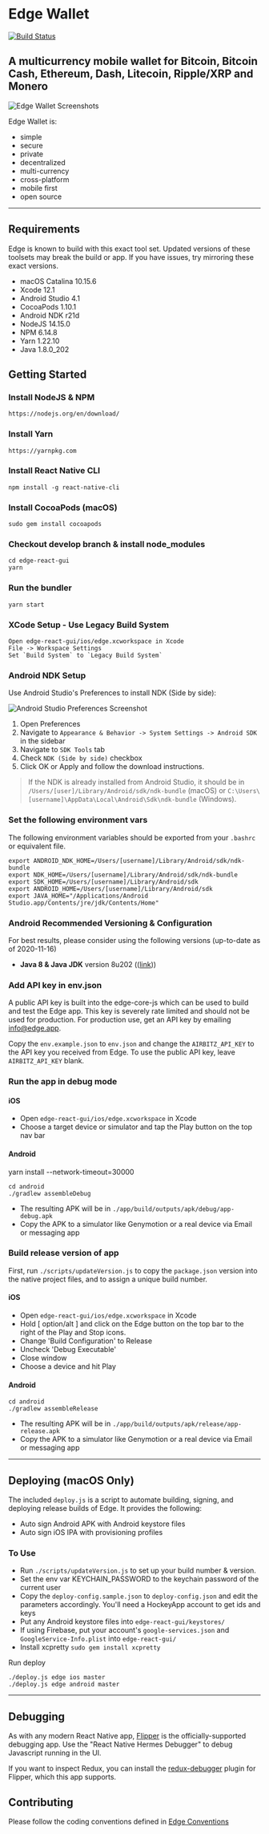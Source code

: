 # Edge Wallet

[![Build Status](https://travis-ci.com/EdgeApp/edge-react-gui.svg?branch=develop)](https://travis-ci.com/EdgeApp/edge-react-gui)

## A multicurrency mobile wallet for Bitcoin, Bitcoin Cash, Ethereum, Dash, Litecoin, Ripple/XRP and Monero

![Edge Wallet Screenshots](https://cdn-images-1.medium.com/max/1600/1*xMZMuK0_jGNZNzduvggsdw.png)

Edge Wallet is:

- simple
- secure
- private
- decentralized
- multi-currency
- cross-platform
- mobile first
- open source

---

## Requirements

Edge is known to build with this exact tool set. Updated versions of these toolsets may break the build or app. If you have issues, try mirroring these exact versions.

- macOS Catalina 10.15.6
- Xcode 12.1
- Android Studio 4.1
- CocoaPods 1.10.1
- Android NDK r21d
- NodeJS 14.15.0
- NPM 6.14.8
- Yarn 1.22.10
- Java 1.8.0_202

## Getting Started

### Install NodeJS & NPM

    https://nodejs.org/en/download/

### Install Yarn

    https://yarnpkg.com

### Install React Native CLI

    npm install -g react-native-cli

### Install CocoaPods (macOS)

    sudo gem install cocoapods

### Checkout develop branch & install node_modules

    cd edge-react-gui
    yarn

### Run the bundler

    yarn start

### XCode Setup - Use Legacy Build System

    Open edge-react-gui/ios/edge.xcworkspace in Xcode
    File -> Workspace Settings
    Set `Build System` to `Legacy Build System`

### Android NDK Setup

Use Android Studio's Preferences to install NDK (Side by side):

![Android Studio Preferences Screenshot](docs/images/android-studio-ndk-preferences.png)

1. Open Preferences
2. Navigate to `Appearance & Behavior -> System Settings -> Android SDK` in the sidebar
3. Navigate to `SDK Tools` tab
4. Check `NDK (Side by side)` checkbox
5. Click OK or Apply and follow the download instructions.

> If the NDK is already installed from Android Studio, it should be in `/Users/[user]/Library/Android/sdk/ndk-bundle` (macOS) or `C:\Users\[username]\AppData\Local\Android\Sdk\ndk-bundle` (Windows).

### Set the following environment vars

The following environment variables should be exported from your `.bashrc` or equivalent file.

    export ANDROID_NDK_HOME=/Users/[username]/Library/Android/sdk/ndk-bundle
    export NDK_HOME=/Users/[username]/Library/Android/sdk/ndk-bundle
    export SDK_HOME=/Users/[username]/Library/Android/sdk
    export ANDROID_HOME=/Users/[username]/Library/Android/sdk
    export JAVA_HOME="/Applications/Android Studio.app/Contents/jre/jdk/Contents/Home"

### Android Recommended Versioning & Configuration

For best results, please consider using the following versions (up-to-date as of 2020-11-16)

- **Java 8 & Java JDK** version 8u202 (([link](https://www.oracle.com/java/technologies/javase/javase8-archive-downloads.html)))

### Add API key in env.json

A public API key is built into the edge-core-js which can be used to build and test the Edge app. This key is severely rate limited and should not be used for production. For production use, get an API key by emailing info@edge.app.

Copy the `env.example.json` to `env.json` and change the `AIRBITZ_API_KEY` to the API key you received from Edge. To use the public API key, leave `AIRBITZ_API_KEY` blank.

### Run the app in debug mode

#### iOS

- Open `edge-react-gui/ios/edge.xcworkspace` in Xcode
- Choose a target device or simulator and tap the Play button on the top nav bar

#### Android
yarn install --network-timeout=30000

    cd android
    ./gradlew assembleDebug

- The resulting APK will be in `./app/build/outputs/apk/debug/app-debug.apk`
- Copy the APK to a simulator like Genymotion or a real device via Email or messaging app

### Build release version of app

First, run `./scripts/updateVersion.js` to copy the `package.json` version into the native project files, and to assign a unique build number.

#### iOS

- Open `edge-react-gui/ios/edge.xcworkspace` in Xcode
- Hold [ option/alt ] and click on the Edge button on the top bar to the right of the Play and Stop icons.
- Change 'Build Configuration' to Release
- Uncheck 'Debug Executable'
- Close window
- Choose a device and hit Play

#### Android

    cd android
    ./gradlew assembleRelease

- The resulting APK will be in `./app/build/outputs/apk/release/app-release.apk`
- Copy the APK to a simulator like Genymotion or a real device via Email or messaging app

---

## Deploying (macOS Only)

The included `deploy.js` is a script to automate building, signing, and deploying release builds of Edge. It provides the following:

- Auto sign Android APK with Android keystore files
- Auto sign iOS IPA with provisioning profiles

### To Use

- Run `./scripts/updateVersion.js` to set up your build number & version.
- Set the env var KEYCHAIN_PASSWORD to the keychain password of the current user
- Copy the `deploy-config.sample.json` to `deploy-config.json` and edit the parameters accordingly. You'll need a HockeyApp account to get ids and keys
- Put any Android keystore files into `edge-react-gui/keystores/`
- If using Firebase, put your account's `google-services.json` and `GoogleService-Info.plist` into `edge-react-gui/`
- Install xcpretty `sudo gem install xcpretty`

Run deploy

    ./deploy.js edge ios master
    ./deploy.js edge android master

---

## Debugging

As with any modern React Native app, [Flipper](https://fbflipper.com/) is the officially-supported debugging app. Use the "React Native Hermes Debugger" to debug Javascript running in the UI.

If you want to inspect Redux, you can install the [redux-debugger](https://github.com/jk-gan/flipper-plugin-redux-debugger) plugin for Flipper, which this app supports.

## Contributing

Please follow the coding conventions defined in [Edge Conventions](https://github.com/Airbitz/edge-conventions)
